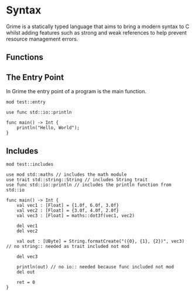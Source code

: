 # Syntax
Grime is a statically typed language that aims to bring a modern syntax to C whilst adding features such as strong and weak references to help prevent resource management errors.

## Functions

## The Entry Point
In Grime the entry point of a program is the main function.

```grime
mod test::entry

use func std::io::println

func main() -> Int {
	println("Hello, World");
}
```

## Includes


```grime
mod test::includes

use mod std::maths // includes the math module
use trait std::string::String // includes String trait
use func std::io::println // includes the println function from std::io

func main() -> Int {
	val vec1 : [Float] = {1.0f, 6.0f, 3.0f}
	val vec2 : [Float] = {3.0f, 4.0f, 2.0f}
	val vec3 : [Float] = maths::dot3f(vec1, vec2)

	del vec1
	del vec2

	val out : [UByte] = String.formatCreate("({0}, {1}, {2})", vec3) // no string:: needed as trait included not mod
	
	del vec3

	println(out) // no io:: needed because func included not mod
	del out
	
	ret = 0
}

```
